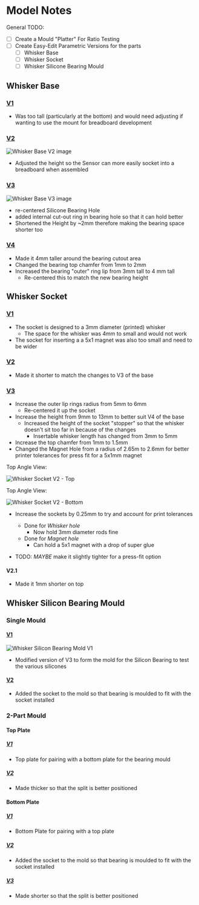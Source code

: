 # Model Notes

General TODO:

- [ ] Create a Mould "Platter" For Ratio Testing
- [ ] Create Easy-Edit Parametric Versions for the parts
  - [ ] Whisker Base
  - [ ] Whisker Socket
  - [ ] Whisker Silicone Bearing Mould

## Whisker Base

### [V1](STL/Whisker%20Base/Whisker%20Base%20V1.stl)

- Was too tall (particularly at the bottom) and would need adjusting if wanting to use the mount for breadboard development

### [V2](STL/Whisker%20Base/Whisker%20Base%20V2.stl)

![Whisker Base V2 image](../Images/Whisker%20Base%20V2.png)

- Adjusted the height so the Sensor can more easily socket into a breadboard when assembled

### [V3](STL/Whisker%20Base/Whisker%20Base%20V3.stl)

![Whisker Base V3 image](<../Images/Whisker Base V3.png>)

- re-centered Silicone Bearing Hole
- added internal cut-out ring in bearing hole so that it can hold better
- Shortened the Height by ~2mm therefore making the bearing space shorter too

### [V4](STL/Whisker%20Base/Whisker%20Base%20V4.stl)

- Made it 4mm taller around the bearing cutout area
- Changed the bearing top chamfer from 1mm to 2mm
- Increased the bearing "outer" ring lip from 3mm tall to 4 mm tall
  - Re-centered this to match the new bearing height

## Whisker Socket

### [V1](STL/Whisker%20Socket/Whisker%20Socket%20V1.stl)

- The socket is designed to a 3mm diameter (printed) whisker
  - The space for the whisker was 4mm to small and would not work
- The socket for inserting a a 5x1 magnet was also too small and need to be wider

### [V2](STL/Whisker%20Socket/Whisker%20Socket%20V2.stl)

- Made it shorter to match the changes to V3 of the base

### [V3](STL/Whisker%20Socket/Whisker%20Socket%20V3.stl)

- Increase the outer lip rings radius from 5mm to 6mm
  - Re-centered it up the socket
- Increase the height from 9mm to 13mm to better suit V4 of the base
  - Increased the height of the socket "stopper" so that the whisker doesn't sit too far in because of the changes
    - Insertable whisker length has changed from 3mm to 5mm
- Increase the top chamfer from 1mm to 1.5mm
- Changed the Magnet Hole from a radius of 2.65m to 2.6mm for better printer tolerances for press fit for a 5x1mm magnet

Top Angle View:

![Whisker Socket V2 - Top](../Images/Whisker%20Sicket%20V2%20-%20Top.png)

Top Angle View:

![Whisker Socket V2 - Bottom](../Images/Whisker%20Sicket%20V2%20-%20Bottom.png)

- Increase the sockets by 0.25mm to try and account for print tolerances
  - Done for _Whisker hole_
    - Now hold 3mm diameter rods fine
  - Done for _Magnet hole_
    - Can hold a 5x1 magnet with a drop of super glue

- TODO: _MAYBE_ make it slightly tighter for a press-fit option

#### V2.1

- Made it 1mm shorter on top

## Whisker Silicon Bearing Mould

### Single Mould

#### [V1](STL/Whisker%20Silicon%20Bearing%20Mold/Whisker%20Silicon%20Bearing%20Mould%20V1.stl)

![Whisker Silicon Bearing Mold V1](../Images/Whisker%20Silicon%20Bearing%20Mold%20V1.png)

- Modified version of V3 to form the mold for the Silicon Bearing to test the various silicones

#### [V2](STL/Whisker%20Silicon%20Bearing%20Mold/Whisker%20Silicon%20Bearing%20Mould%20V2.stl)

- Added the socket to the mold so that bearing is moulded to fit with the socket installed

### 2-Part Mould

#### Top Plate

##### [V1](STL/Whisker%20Silicon%20Bearing%20Mould/2%20Part/Whisker%20Silicon%20Bearing%20Mould%20V1%20-%20Top%20Plate.stl)

- Top plate for pairing with a bottom plate for the bearing mould

##### [V2](STL/Whisker%20Silicon%20Bearing%20Mould/2%20Part/Whisker%20Silicon%20Bearing%20Mould%20V2%20-%20Top%20Plate.stl)

- Made thicker so that the split is better positioned
  
#### Bottom Plate

##### [V1](STL/Whisker%20Silicon%20Bearing%20Mould/2%20Part/Whisker%20Silicon%20Bearing%20Mould%20V1%20-%20Bottom%20Plate.stl)

- Bottom Plate for pairing with a top plate

##### [V2](STL/Whisker%20Silicon%20Bearing%20Mould/2%20Part/Whisker%20Silicon%20Bearing%20Mould%20V2%20-%20Bottom%20Plate.stl)

- Added the socket to the mold so that bearing is moulded to fit with the socket installed

##### [V3](STL/Whisker%20Silicon%20Bearing%20Mould/2%20Part/Whisker%20Silicon%20Bearing%20Mould%20V3%20-%20Bottom%20Plate.stl)

- Made shorter so that the split is better positioned
